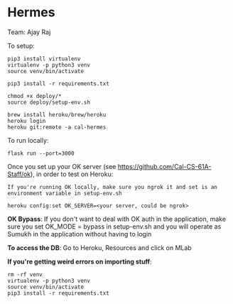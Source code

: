 # Hermes

Team: Ajay Raj

To setup:

    pip3 install virtualenv
    virtualenv -p python3 venv
    source venv/bin/activate

    pip3 install -r requirements.txt

    chmod +x deploy/*
    source deploy/setup-env.sh

    brew install heroku/brew/heroku
    heroku login
    heroku git:remote -a cal-hermes

To run locally:

    flask run --port=3000

Once you set up your OK server (see https://github.com/Cal-CS-61A-Staff/ok), in order to test on Heroku:

    If you're running OK locally, make sure you ngrok it and set is an environment variable in setup-env.sh

    heroku config:set OK_SERVER=<your server, could be ngrok>


**OK Bypass**: If you don't want to deal with OK auth in the application, make sure you set OK_MODE = bypass in setup-env.sh and you will operate as Sumukh in the application without having to login

**To access the DB**: Go to Heroku, Resources and click on MLab

**If you're getting weird errors on importing stuff**:

    rm -rf venv
    virtualenv -p python3 venv
    source venv/bin/activate
    pip3 install -r requirements.txt
